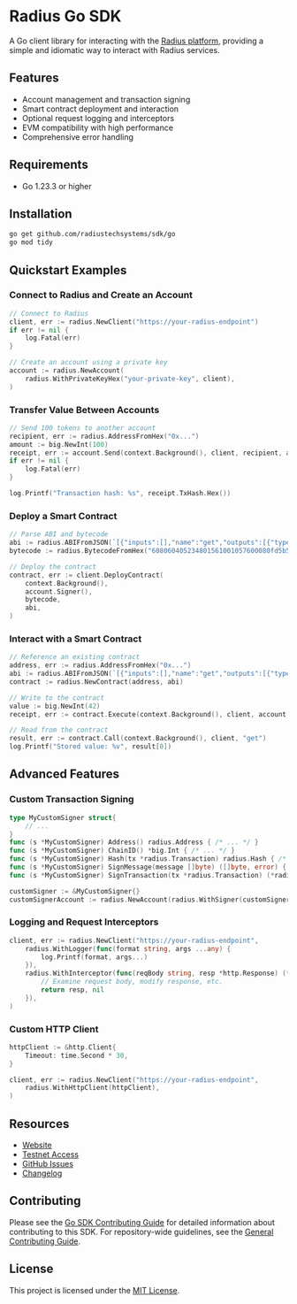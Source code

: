 # Radius Go SDK

A Go client library for interacting with the [Radius platform](https://radiustech.xyz/), providing a simple and
idiomatic way to interact with Radius services.

## Features

- Account management and transaction signing
- Smart contract deployment and interaction
- Optional request logging and interceptors
- EVM compatibility with high performance
- Comprehensive error handling

## Requirements

- Go 1.23.3 or higher

## Installation

```bash
go get github.com/radiustechsystems/sdk/go
go mod tidy
```

## Quickstart Examples

### Connect to Radius and Create an Account

```go
// Connect to Radius
client, err := radius.NewClient("https://your-radius-endpoint")
if err != nil {
    log.Fatal(err)
}

// Create an account using a private key
account := radius.NewAccount(
    radius.WithPrivateKeyHex("your-private-key", client),
)
```

### Transfer Value Between Accounts

```go
// Send 100 tokens to another account
recipient, err := radius.AddressFromHex("0x...")
amount := big.NewInt(100)
receipt, err := account.Send(context.Background(), client, recipient, amount)
if err != nil {
    log.Fatal(err)
}

log.Printf("Transaction hash: %s", receipt.TxHash.Hex())
```

### Deploy a Smart Contract

```go
// Parse ABI and bytecode
abi := radius.ABIFromJSON(`[{"inputs":[],"name":"get","outputs":[{"type":"uint256"}],"type":"function"},{"inputs":[{"type":"uint256"}],"name":"set","type":"function"}]`)
bytecode := radius.BytecodeFromHex("608060405234801561001057600080fd5b50610150806100...")

// Deploy the contract
contract, err := client.DeployContract(
    context.Background(),
    account.Signer(),
    bytecode,
    abi,
)
```

### Interact with a Smart Contract

```go
// Reference an existing contract
address, err := radius.AddressFromHex("0x...")
abi := radius.ABIFromJSON(`[{"inputs":[],"name":"get","outputs":[{"type":"uint256"}],"type":"function"},{"inputs":[{"type":"uint256"}],"name":"set","type":"function"}]`)
contract := radius.NewContract(address, abi)

// Write to the contract
value := big.NewInt(42)
receipt, err := contract.Execute(context.Background(), client, account.Signer(), "set", value)

// Read from the contract
result, err := contract.Call(context.Background(), client, "get")
log.Printf("Stored value: %v", result[0])
```

## Advanced Features

### Custom Transaction Signing

```go
type MyCustomSigner struct{
    // ...
}
func (s *MyCustomSigner) Address() radius.Address { /* ... */ }
func (s *MyCustomSigner) ChainID() *big.Int { /* ... */ }
func (s *MyCustomSigner) Hash(tx *radius.Transaction) radius.Hash { /* ... */ }
func (s *MyCustomSigner) SignMessage(message []byte) ([]byte, error) { /* ... */ }
func (s *MyCustomSigner) SignTransaction(tx *radius.Transaction) (*radius.SignedTransaction, error) { /* ... */ }

customSigner := &MyCustomSigner{}
customSignerAccount := radius.NewAccount(radius.WithSigner(customSigner))
```

### Logging and Request Interceptors

```go
client, err := radius.NewClient("https://your-radius-endpoint",
    radius.WithLogger(func(format string, args ...any) {
        log.Printf(format, args...)
    }),
    radius.WithInterceptor(func(reqBody string, resp *http.Response) (*http.Response, error) {
        // Examine request body, modify response, etc.
        return resp, nil
    }),
)
```

### Custom HTTP Client

```go
httpClient := &http.Client{
    Timeout: time.Second * 30,
}

client, err := radius.NewClient("https://your-radius-endpoint",
    radius.WithHttpClient(httpClient),
)
```

## Resources

- [Website](https://radiustech.xyz/)
- [Testnet Access](https://docs.radiustech.xyz/radius-testnet-access)
- [GitHub Issues](https://github.com/radiustechsystems/sdks/issues)
- [Changelog](CHANGELOG.md)

## Contributing

Please see the [Go SDK Contributing Guide](CONTRIBUTING.md) for detailed information about contributing to this SDK.
For repository-wide guidelines, see the [General Contributing Guide](../CONTRIBUTING.md).

## License

This project is licensed under the [MIT License](../LICENSE).
